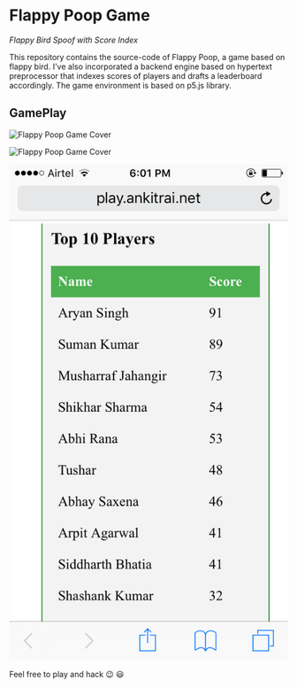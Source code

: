 # Flappy Poop Game

*Flappy Bird Spoof with Score Index*

This repository contains the source-code of Flappy Poop, a game based on flappy bird.
I've also incorporated a backend engine based on hypertext preprocessor that indexes scores of players and drafts a leaderboard accordingly.
The game environment is based on p5.js library.

## GamePlay

![Flappy Poop Game Cover](https://github.com/ankitrai96/flappy-poop/resource/front_face.jpg)

![Flappy Poop Game Cover](https://github.com/ankitrai96/flappy-poop/resource/File_000.jpg)

![Flappy Poop Game Cover](https://github.com/ankitrai96/flappy-poop/blob/master/resource/File_000%20(1).png)

Feel free to play and hack :wink: :smiley:
